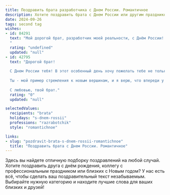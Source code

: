 ```yaml
---
title: Поздравить брата разработчика с Днем России. Романтичное
description: Хотите поздравить брата с Днем России или другим праздником? Наш ИИ создаст незабываемое поздравление, а вы обязательно выделитесь среди других.  
date: 2024-09-26
tags: second tag
wishes:
- id: 84291
  text: "Мой дорогой брат, разработчик моей реальности, с Днём России!  Пусть этот праздник наполнит твои будни, полные кода и алгоритмов,  той же  гармонией и красотой, что таит в себе наша необъятная Родина.  Пусть  твои  проекты  будут  так же  величественны и прекрасны, как  русская природа, а  твоя  жизнь –  яркой и  счастливой, как  рассвет над  бескрайними полями.  Я люблю тебя!
  "
  rating: "undefined"
  updated: "null"
- id: 42795
  text: "Дорогой брат!
  
  С Днем России тебя! В этот особенный день хочу пожелать тебе не только успехов в мире технологий, но и вдохновения в твоём творчестве как разработчика. Пусть код, который ты пишешь, будет таким же гармоничным и красивым, как наша родина, а каждый проект приносит радость и удовлетворение.
  
  Ты - мой пример стремления к новым вершинам, и я верю, что впереди у тебя ждут только самые яркие достижения. Поздравляю тебя с тем, что ты вносишь свой вклад в развитие нашей страны. Пусть твоя работа будет источником счастья и гордости, а каждый новый день дарит новые идеи и возможности.
  
  С любовью, твой брат."
  rating: "0"
  updated: "null"

selectedValues:
  recipients: "brata"
  holidays: "s-dnem-rossii"
  professions: "razrabotchik"
  style: "romantichnoe"

links:
- slug: "pozdravit-brata-s-dnem-rossii-romantichnoe"
  title: "Поздравить брата с Днем России. Романтичное"
---
```


Здесь вы найдете отличную подборку поздравлений на любой случай. 
Хотите поздравить друга с днём рождения, коллегу с профессиональным праздником или близких с Новым годом? У нас есть всё, чтобы сделать ваш поздравительный текст незабываемым. Выбирайте нужную категорию и находите лучшие слова для ваших близких и друзей!
